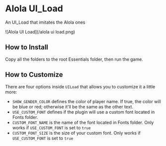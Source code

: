 # Alola UI_Load
An UI_Load that imitates the Alola ones

![Alola UI Load](/alola ui load.png)

## How to Install
Copy all the folders to the root Essentials folder, then run the game.

## How to Customize
There are four options inside `UILoad` that allows you to customize it a little more:
* `SHOW_GENDER_COLOR` defines the color of player name. If true, the color will be blue or red; otherwise it'll be the same as the other text.
* `USE_CUSTOM_FONT` defines if the plugin will use a custom font located in Fonts folder.
* `CUSTOM_FONT_NAME` is the name of the font located in Fonts folder. Only works if `USE_CUSTOM_FONT` is set to `true`
* `CUSTOM_FONT_SIZE` is the size of your custom font. Only works if `USE_CUSTOM_FONT` is set to `true`

